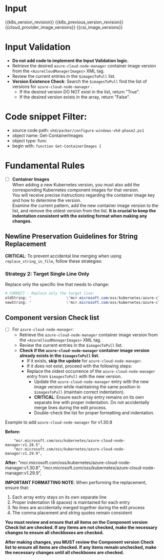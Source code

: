 

# Input 
<KubernetesVersion>{{k8s_version_revision}}</KubernetesVersion>
<KubernetesPreviousVersion>{{k8s_previous_version_revision}}</KubernetesPreviousVersion>
<AzureCloudManagerImages>{{cloud_provider_image_versions}}</AzureCloudManagerImages>
<CSIImages>{{csi_image_versions}}</CSIImages>

# Input Validation
  - **Do not add code to implement the Input Validation logic.**
  - Retrieve the desired `azure-cloud-node-manager` container image version from the `<AzureCloudManagerImages>` XML tag.
  - Review the current entries in the `$imagesToPull` list.
  - **Version Existence Check**: Search the `$imagesToPull` find the list of versions for `azure-cloud-node-manager` . 
    - If the desired version DO NOT exist in the list, return "True".
    - If the desired version exists in the array, return "False". 
      
# Code snippet Filter:
   - source code path: `vhd/packer/configure-windows-vhd-phase2.ps1`
   - object name: Get-ContainerImages
   - object type: func
   - begin with: `function Get-ContainerImages {`


# Fundamental Rules

- [ ] **Container Images**  
      When adding a new Kubernetes version, you must also add the corresponding Kubernetes component images for that version.  
      You will receive precise instructions regarding the container image key and how to determine the version.  
      Examine the current pattern, add the new container image version to the list, and remove the oldest version from the list.
      **It is crucial to keep the indentation consistent with the existing format when making any changes.**

## Newline Preservation Guidelines for String Replacement

**CRITICAL**: To prevent accidental line merging when using `replace_string_in_file`, follow these strategies:

### Strategy 2: Target Single Line Only
Replace only the specific line that needs to change:

```powershell
# CORRECT - Replace only the target line:
oldString: "                \"mcr.microsoft.com/oss/kubernetes/azure-cloud-node-manager:v1.29.9\","
newString: "                \"mcr.microsoft.com/oss/kubernetes/azure-cloud-node-manager:v1.31.7\","
```

## Component version Check list
- [ ] For `azure-cloud-node-manager`:
  - Retrieve the `azure-cloud-node-manager` container image version from the `<AzureCloudManagerImages>` XML tag.
  - Review the current entries in the `$imagesToPull` list.
  - **Check if the `azure-cloud-node-manager` container image version already exists in the `$imagesToPull` list.**
    - If it exists, **skip the update** for `azure-cloud-node-manager`.
    - If it does not exist, proceed with the following steps:      
    - Replace the oldest occurrence of the `azure-cloud-node-manager` entry from `$imagesToPull` with the new version.
      - Update the `azure-cloud-node-manager` entry with the new image version while maintaining the same position in `$imagesToPull` (maintain correct indentation).
      - **CRITICAL**: Ensure each array entry remains on its own separate line with proper indentation. Do not accidentally merge lines during the edit process.
      - Double-check the list for proper formatting and indentation.

Example to add `azure-cloud-node-manager` for v1.30.8

**Before:**

        "mcr.microsoft.com/oss/kubernetes/azure-cloud-node-manager:v1.28.5",
        "mcr.microsoft.com/oss/kubernetes/azure-cloud-node-manager:v1.29.9",
**After:**
        "mcr.microsoft.com/oss/kubernetes/azure-cloud-node-manager:v1.30.8",
        "mcr.microsoft.com/oss/kubernetes/azure-cloud-node-manager:v1.29.9",

**IMPORTANT FORMATTING NOTE**: When performing the replacement, ensure that:
1. Each array entry stays on its own separate line
2. Proper indentation (8 spaces) is maintained for each entry
3. No lines are accidentally merged together during the edit process
4. The comma placement and string quotes remain consistent

**You must review and ensure that all items on the **Component version Check list** are checked. If any items are not checked, make the necessary changes to ensure all checkboxes are checked.**


**After making changes, you MUST review the **Component version Check list** to ensure all items are checked. If any items remain unchecked, make the necessary changes until all checkboxes are checked.**

